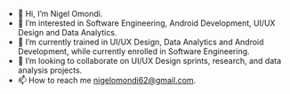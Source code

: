 - 👋 Hi, I’m Nigel Omondi.
- 👀 I’m interested in Software Engineering, Android Development, UI/UX Design and Data Analytics.
- 🌱 I’m currently trained in UI/UX Design, Data Analytics and Android Development, while currently enrolled in Software Engineering.
- 💞️ I’m looking to collaborate on UI/UX Design sprints, research, and data analysis projects.
- 📫 How to reach me nigelomondi62@gmail.com.

<!---
NigelOmondi/NigelOmondi is a ✨ special ✨ repository because its `README.md` (this file) appears on your GitHub profile.
You can click the Preview link to take a look at your changes.
--->
